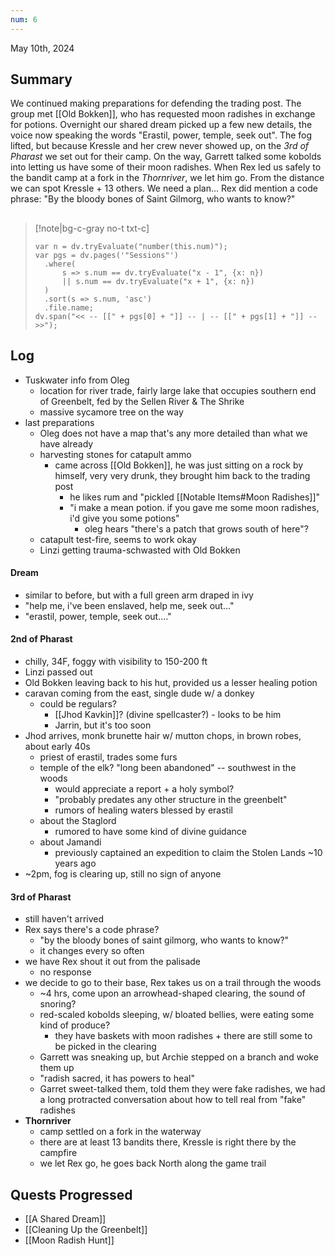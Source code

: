 ```yaml
---
num: 6
---
```

May 10th, 2024

## Summary
We continued making preparations for defending the trading post. The group met [[Old Bokken]], who has requested moon radishes in exchange for potions. Overnight our shared dream picked up a few new details, the voice now speaking the words "Erastil, power, temple, seek out". The fog lifted, but because Kressle and her crew never showed up, on the *3rd of Pharast* we set out for their camp. On the way, Garrett talked some kobolds into letting us have some of their moon radishes. When Rex led us safely to the bandit camp at a fork in the *Thornriver*, we let him go. From the distance we can spot Kressle + 13 others. We need a plan... Rex did mention a code phrase: "By the bloody bones of Saint Gilmorg, who wants to know?"

##
>[!note|bg-c-gray no-t txt-c]
>```dataviewjs
>var n = dv.tryEvaluate("number(this.num)");
>var pgs = dv.pages('"Sessions"')
>	.where(
>		s => s.num == dv.tryEvaluate("x - 1", {x: n})
>		|| s.num == dv.tryEvaluate("x + 1", {x: n})
>	)
>	.sort(s => s.num, 'asc')
>	.file.name;
>dv.span("<< -- [[" + pgs[0] + "]] -- | -- [[" + pgs[1] + "]] -- >>");
>```

## Log
- Tuskwater info from Oleg
	- location for river trade, fairly large lake that occupies southern end of Greenbelt, fed by the Sellen River & The Shrike
	- massive sycamore tree on the way
- last preparations
	- Oleg does not have a map that's any more detailed than what we have already
	- harvesting stones for catapult ammo
		- came across [[Old Bokken]], he was just sitting on a rock by himself, very very drunk, they brought him back to the trading post
			- he likes rum and "pickled [[Notable Items#Moon Radishes]]"
			- "i make a mean potion. if you gave me some moon radishes, i'd give you some potions"
				- oleg hears "there's a patch that grows south of here"?
	- catapult test-fire, seems to work okay
	- Linzi getting trauma-schwasted with Old Bokken

#### Dream
- similar to before, but with a full green arm draped in ivy
- "help me, i've been enslaved, help me, seek out..."
- "erastil, power, temple, seek out...."

#### 2nd of Pharast
- chilly, 34F, foggy with visibility to 150-200 ft
- Linzi passed out
- Old Bokken leaving back to his hut, provided us a lesser healing potion
- caravan coming from the east, single dude w/ a donkey
	- could be regulars?
		- [[Jhod Kavkin]]? (divine spellcaster?) - looks to be him
		- Jarrin, but it's too soon
- Jhod arrives, monk brunette hair w/ mutton chops, in brown robes, about early 40s
	- priest of erastil, trades some furs
	- temple of the elk? "long been abandoned" -- southwest in the woods
		- would appreciate a report + a holy symbol?
		- "probably predates any other structure in the greenbelt"
		- rumors of healing waters blessed by erastil
	- about the Staglord
		- rumored to have some kind of divine guidance
	- about Jamandi
		- previously captained an expedition to claim the Stolen Lands ~10 years ago
- ~2pm, fog is clearing up, still no sign of anyone

#### 3rd of Pharast
- still haven't arrived
- Rex says there's a code phrase?
	- "by the bloody bones of saint gilmorg, who wants to know?"
	- it changes every so often
- we have Rex shout it out from the palisade
	- no response
- we decide to go to their base, Rex takes us on a trail through the woods
	- ~4 hrs, come upon an arrowhead-shaped clearing, the sound of snoring?
	- red-scaled kobolds sleeping, w/ bloated bellies, were eating some kind of produce?
		- they have baskets with moon radishes + there are still some to be picked in the clearing
	- Garrett was sneaking up, but Archie stepped on a branch and woke them up
	- "radish sacred, it has powers to heal"
	- Garret sweet-talked them, told them they were fake radishes, we had a long protracted conversation about how to tell real from "fake" radishes
- **Thornriver**
	- camp settled on a fork in the waterway
	- there are at least 13 bandits there, Kressle is right there by the campfire
	- we let Rex go, he goes back North along the game trail

## Quests Progressed
- [[A Shared Dream]]
- [[Cleaning Up the Greenbelt]]
- [[Moon Radish Hunt]]
